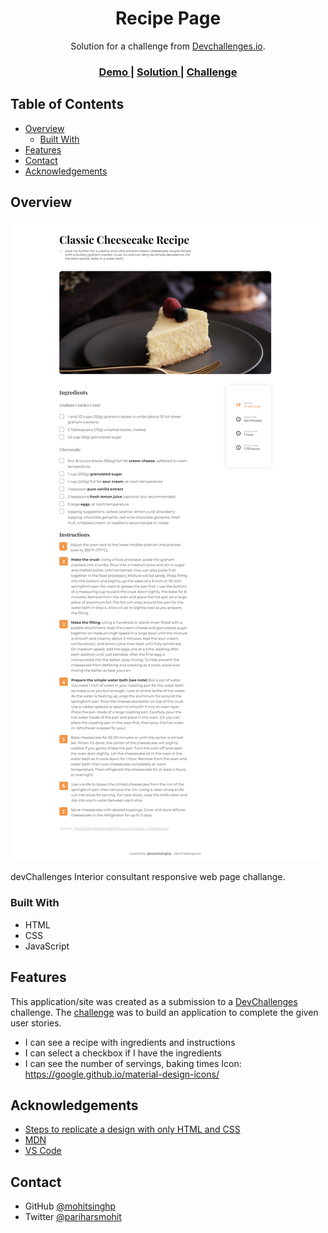 <!-- Please update value in the {}  -->

<h1 align="center">Recipe Page</h1>

<div align="center">
   Solution for a challenge from  <a href="http://devchallenges.io" target="_blank">Devchallenges.io</a>.
</div>

<div align="center">
  <h3>
    <a href="https://mohitsinghp-recipe-blog-post.netlify.app/">
      Demo
    </a>
    <span> | </span>
    <a href="https://github.com/mohitsinghp/recipe-blog-post">
      Solution
    </a>
    <span> | </span>
    <a href="https://devchallenges.io/challenges/OEKdUZ6xs0h99C38XVht">
      Challenge
    </a>
  </h3>
</div>

<!-- TABLE OF CONTENTS -->

## Table of Contents

- [Overview](#overview)
  - [Built With](#built-with)
- [Features](#features)
- [Contact](#contact)
- [Acknowledgements](#acknowledgements)

<!-- OVERVIEW -->

## Overview

![screenshot](./assets/screenshot.png)

devChallenges Interior consultant responsive web page challange.

### Built With

<!-- This section should list any major frameworks that you built your project using. Here are a few examples.-->

- HTML
- CSS
- JavaScript

## Features

<!-- List the features of your application or follow the template. Don't share the figma file here :) -->

This application/site was created as a submission to a [DevChallenges](https://devchallenges.io/challenges) challenge. The [challenge](https://devchallenges.io/challenges/OEKdUZ6xs0h99C38XVht) was to build an application to complete the given user stories.

- I can see a recipe with ingredients and instructions
- I can select a checkbox if I have the ingredients
- I can see the number of servings, baking times
Icon: https://google.github.io/material-design-icons/

## Acknowledgements

<!-- This section should list any articles or add-ons/plugins that helps you to complete the project. This is optional but it will help you in the future. For exmpale -->

- [Steps to replicate a design with only HTML and CSS](https://devchallenges-blogs.web.app/how-to-replicate-design/)
- [MDN](https://developer.mozilla.org/en-US/)
- [VS Code](https://code.visualstudio.com/)

## Contact

<!-- - Website [your-website.com](https://{your-web-site-link}) -->
- GitHub [@mohitsinghp](https://github.com/mohitsinghp)
- Twitter [@pariharsmohit](https://twitter.com/pariharsmohit)